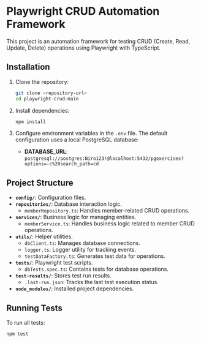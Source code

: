 # Playwright CRUD Automation Framework

This project is an automation framework for testing CRUD (Create, Read, Update, Delete) operations using Playwright with TypeScript.

## Installation

1. Clone the repository:
    ```bash
    git clone <repository-url>
    cd playwright-crud-main
    ```

2. Install dependencies:
    ```bash
    npm install
    ```

3. Configure environment variables in the `.env` file. The default configuration uses a local PostgreSQL database:
    - **DATABASE_URL**: `postgresql://postgres:Niro123!@localhost:5432/pgexercises?options=-c%20search_path=cd`


## Project Structure

- **`config/`**: Configuration files.
- **`repositories/`**: Database interaction logic.
  - `memberRepository.ts`: Handles member-related CRUD operations.
- **`services/`**: Business logic for managing entities.
  - `memberService.ts`: Handles business logic related to member CRUD operations.
- **`utils/`**: Helper utilities.
  - `dbClient.ts`: Manages database connections.
  - `logger.ts`: Logger utility for tracking events.
  - `testDataFactory.ts`: Generates test data for operations.
- **`tests/`**: Playwright test scripts.
  - `dbTests.spec.ts`: Contains tests for database operations.
- **`test-results/`**: Stores test run results.
  - `.last-run.json`: Tracks the last test execution status.
- **`node_modules/`**: Installed project dependencies.

## Running Tests

To run all tests:
```bash
npm test
